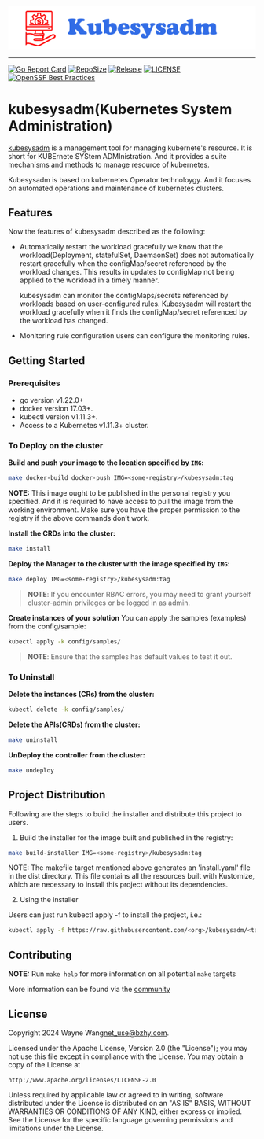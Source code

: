 <a href="https://www.sysadm.cn">
    <img src="https://raw.githubusercontent.com/kubesysadm/kubesysadm/main/docs/images/kubesysadm.png"/>
</a>


---
[![Go Report Card](https://goreportcard.com/badge/github.com/kubesysadm/kubesysadm)](https://goreportcard.com/report/github.com/kubesysadm/kubesysadm)
[![RepoSize](https://img.shields.io/github/repo-size/kubesysadm/kubesysadm.svg)](https://github.com/kubesysadm/kubesysadm)
[![Release](https://img.shields.io/github/release/kubesysadm/kubesysadm.svg)](https://github.com/kubesysadm/kubesysadm/releases)
[![LICENSE](https://img.shields.io/github/license/kubesysadm/kubesysadm.svg)](https://github.com/kubesysadm/kubesysadm/blob/main/LICENSE)
[![OpenSSF Best Practices](https://www.bestpractices.dev/projects/9148/badge)](https://www.bestpractices.dev/projects/9148)

# kubesysadm(Kubernetes System Administration)
[kubesysadm](https://kubesysadm.sysadm.cn/) is a management tool for managing kubernete's resource. It is short for 
KUBErnete SYStem ADMInistration. And it provides a suite mechanisms and methods to manage resource of kubernetes.



Kubesysadm is based on kubernetes Operator technoloygy. And it focuses on automated operations and maintenance of kubernetes clusters. 


## Features
Now the features of kubesysadm described as the following:
- Automatically restart the workload gracefully
  we know that the workload(Deployment, statefulSet, DaemaonSet) does not automatically restart gracefully when the configMap/secret
  referenced by the workload changes. This results in updates to configMap not being applied to the workload in a timely manner.
  
  kubesysadm can monitor the configMaps/secrets referenced by workloads based on user-configured rules.  Kubesysadm will restart 
  the workload gracefully when it finds the configMap/secret referenced by the workload has changed.


- Monitoring rule configuration
  users can configure the monitoring rules.

  
## Getting Started

### Prerequisites
- go version v1.22.0+
- docker version 17.03+.
- kubectl version v1.11.3+.
- Access to a Kubernetes v1.11.3+ cluster.

### To Deploy on the cluster
**Build and push your image to the location specified by `IMG`:**

```sh
make docker-build docker-push IMG=<some-registry>/kubesysadm:tag
```

**NOTE:** This image ought to be published in the personal registry you specified.
And it is required to have access to pull the image from the working environment.
Make sure you have the proper permission to the registry if the above commands don’t work.

**Install the CRDs into the cluster:**

```sh
make install
```

**Deploy the Manager to the cluster with the image specified by `IMG`:**

```sh
make deploy IMG=<some-registry>/kubesysadm:tag
```

> **NOTE**: If you encounter RBAC errors, you may need to grant yourself cluster-admin
privileges or be logged in as admin.

**Create instances of your solution**
You can apply the samples (examples) from the config/sample:

```sh
kubectl apply -k config/samples/
```

>**NOTE**: Ensure that the samples has default values to test it out.

### To Uninstall
**Delete the instances (CRs) from the cluster:**

```sh
kubectl delete -k config/samples/
```

**Delete the APIs(CRDs) from the cluster:**

```sh
make uninstall
```

**UnDeploy the controller from the cluster:**

```sh
make undeploy
```

## Project Distribution

Following are the steps to build the installer and distribute this project to users.

1. Build the installer for the image built and published in the registry:

```sh
make build-installer IMG=<some-registry>/kubesysadm:tag
```

NOTE: The makefile target mentioned above generates an 'install.yaml'
file in the dist directory. This file contains all the resources built
with Kustomize, which are necessary to install this project without
its dependencies.

2. Using the installer

Users can just run kubectl apply -f <URL for YAML BUNDLE> to install the project, i.e.:

```sh
kubectl apply -f https://raw.githubusercontent.com/<org>/kubesysadm/<tag or branch>/dist/install.yaml
```

## Contributing

**NOTE:** Run `make help` for more information on all potential `make` targets

More information can be found via the [community](https://github.com/kubesysadm/community)

## License

Copyright 2024 Wayne Wang<net_use@bzhy.com>.

Licensed under the Apache License, Version 2.0 (the "License");
you may not use this file except in compliance with the License.
You may obtain a copy of the License at

    http://www.apache.org/licenses/LICENSE-2.0

Unless required by applicable law or agreed to in writing, software
distributed under the License is distributed on an "AS IS" BASIS,
WITHOUT WARRANTIES OR CONDITIONS OF ANY KIND, either express or implied.
See the License for the specific language governing permissions and
limitations under the License.

